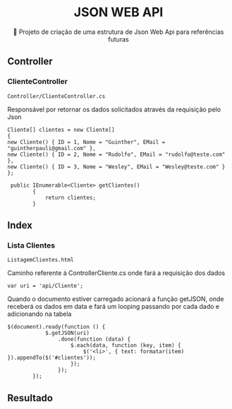 <H1 align="center">JSON WEB API</H1>
<p align="center">🚀 Projeto de criação de uma estrutura de Json Web Api para referências futuras</p>

## Controller

### ClienteController 

```
Controller/ClienteController.cs
```

Responsável por retornar os dados solicitados através da requisição pelo Json

```
Cliente[] clientes = new Cliente[]
{
new Cliente() { ID = 1, Nome = "Guinther", EMail = "guintherpauli@gmail.com" },
new Cliente() { ID = 2, Nome = "Rudolfo", EMail = "rudolfo@teste.com" },
new Cliente() { ID = 3, Nome = "Wesley", EMail = "Wesley@teste.com" }
};

 public IEnumerable<Cliente> getClientes()
        {
            return clientes;
        }
```

## Index

### Lista Clientes
```
ListagemClientes.html
```

Caminho referente á ControllerCliente.cs onde fará a requisição dos dados
```
var uri = 'api/Cliente';
```


Quando o documento estiver carregado acionará a função getJSON, onde receberá os dados em data e fará um looping passando por cada dado e adicionando na tabela
```
$(document).ready(function () {
			$.getJSON(uri)
				.done(function (data) {
					$.each(data, function (key, item) {
						$('<li>', { text: formatar(item) }).appendTo($('#clientes'));
					});
				});
		});

```

## Resultado

<img src="https://cdn.discordapp.com/attachments/1046824853015113789/1205199668808646676/image.png?ex=65d780a8&is=65c50ba8&hm=70894506ee4435c219e36d06b5b0c6aadb5f23a9e2a5f23ef5c4a3a07094cdb6&" alt="">

